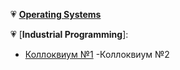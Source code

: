 💗 [**Operating Systems**](https://github.com/LizaPyalova/Operation_Systems)

💗 [**Industrial Programming**]:
- [Коллоквиум №1](https://github.com/LizaPyalova/kollokVIUM)
-Коллоквиум №2

